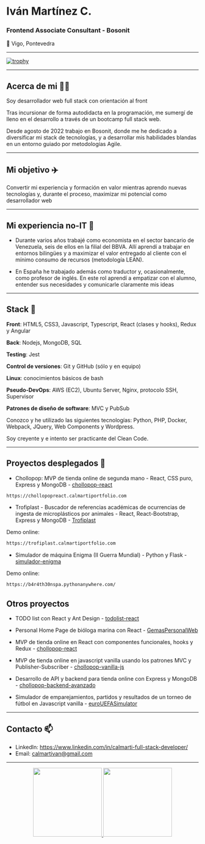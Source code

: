 # Iván Martínez C.  
### Frontend Associate Consultant - Bosonit

 :house_with_garden: Vigo, Pontevedra
 
<!-- :trolleybus: Disponibilidad inmediata para cambiar de ciudad :heavy_check_mark: -->

---

[![trophy](https://github-profile-trophy.vercel.app/?username=calmarti&title=Commits,Repositories,PullRequests,Followers,Stars)](https://github.com/ryo-ma/github-profile-trophy)

---

## Acerca de mi :raising_hand_man:
Soy desarrollador web full stack con orientación al front

Tras incursionar de forma autodidacta en la programación, me sumergí de lleno en el desarrollo a través de un bootcamp full stack web. 

Desde agosto de 2022 trabajo en Bosonit, donde me he dedicado a diversificar mi stack de tecnologías, y a desarrollar mis habilidades blandas en un entorno guiado por metodologías Agile. 

---

## Mi objetivo :airplane:
Convertir mi experiencia y formación en valor mientras aprendo nuevas tecnologías y, durante el proceso, maximizar mi potencial como desarrollador web


---

## Mi experiencia no-IT :bank:

- Durante varios años trabajé como economista en el sector bancario de Venezuela, seis de ellos en la filial del BBVA. 
Allí aprendí a trabajar en entornos bilingües y a maximizar el valor entregado al cliente con el mínimo consumo de recursos 
(metodología LEAN). 

- En España he trabajado además como traductor y, ocasionalmente, como profesor de inglés. En este rol aprendí a empatizar con el alumno, entender sus necesidades y comunicarle claramente mis ideas

---

## Stack :martial_arts_uniform:

**Front**: HTML5, CSS3, Javascript, Typescript, React (clases y hooks), Redux y Angular

**Back**: Nodejs, MongoDB, SQL

**Testing**: Jest

**Control de versiones**: Git y GitHub (sólo y en equipo)

**Linux**: conocimientos básicos de bash

**Pseudo-DevOps**: AWS (EC2), Ubuntu Server, Nginx, protocolo SSH, Supervisor  

**Patrones de diseño de software**: MVC y PubSub

Conozco y he utilizado las siguientes tecnologías:  Python, PHP, Docker, Webpack, JQuery, Web Components y Wordpress.

Soy creyente y e intento ser practicante del Clean Code. 

---

## Proyectos desplegados :mega: 

- Chollopop: MVP de tienda online de segunda mano - React, CSS puro, Express y MongoDB - [chollopop-react](https://github.com/calmarti/chollopop-react)

```sh
https://chollopopreact.calmartiportfolio.com
```

- Trofiplast - Buscador de referencias académicas de ocurrencias de ingesta de microplásticos por animales - React, React-Bootstrap, Express y MongoDB - [Trofiplast](https://github.com/calmarti/trofiplast-frontend)

Demo online:
```sh
https://trofiplast.calmartiportfolio.com
```

- Simulador de máquina Enigma (II Guerra Mundial) - Python y Flask  - [simulador-enigma](https://github.com/calmarti/Enigma-flask)

Demo online:
```sh
https://b4r4th30nspa.pythonanywhere.com/
```


## Otros proyectos

- TODO list con React y Ant Design  - [todolist-react](https://github.com/calmarti/todolist-react)

- Personal Home Page de bióloga marina con React  - [GemasPersonalWeb](https://github.com/calmarti/GemasPersonalWeb)

- MVP de tienda online en React con componentes funcionales, hooks y Redux - [chollopop-react](https://github.com/calmarti/chollopop-react-redux)

- MVP de tienda online en javascript vanilla usando los patrones MVC y Publisher-Subscriber  - [chollopop-vanilla-js](https://github.com/calmarti/chollopop-vanilla-js)

- Desarrollo de API y backend para tienda online con Express y MongoDB  -  [chollopop-backend-avanzado](https://github.com/calmarti/chollopop-backend-avanzado)

- Simulador de emparejamientos, partidos y resultados de un torneo de fútbol en Javascript vanilla - [euroUEFASimulator](https://github.com/calmarti/euroUEFASimulator)


---

## Contacto  📫
- LinkedIn: https://www.linkedin.com/in/calmarti-full-stack-developer/
- Email: calmartivan@gmail.com

---

<!--**calmarti/calmarti** is a ✨ _special_ ✨ repository because its `README.md` (this file) appears on your GitHub profile.-->

<p align="center">
<a href="https://github.com/[calmarti]">
  <img height="180em" src="https://github-readme-stats-eight-theta.vercel.app/api?username=calmarti&show_icons=true&theme=algolia&include_all_commits=true&count_private=true"/>
  <img height="180em" src="https://github-readme-stats-eight-theta.vercel.app/api/top-langs/?username=calmarti&layout=compact&langs_count=8&theme=algolia"/>
</a>
</p>
